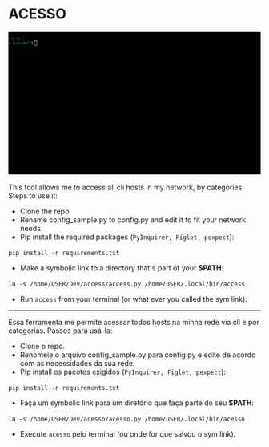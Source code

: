 # ACESSO

![exemplo](gif/acesso.gif)

This tool allows me to access all cli hosts in my network, by categories.
Steps to use it:

- Clone the repo.
- Rename config_sample.py to config.py and edit it to fit your network needs.
- Pip install the required packages (`PyInquirer, Figlet, pexpect`):

`pip install -r requirements.txt`
- Make a symbolic link to a directory that's part of your **$PATH**:

`ln -s /home/USER/Dev/access/access.py /home/USER/.local/bin/access`
- Run `access` from your terminal (or what ever you called the sym link).

---

Essa ferramenta me permite acessar todos hosts na minha rede via cli e por categorias.
Passos para usá-la:

- Clone o repo.
- Renomeie o arquivo config_sample.py para config.py e edite de acordo com as necessidades da sua rede.
- Pip install os pacotes exigidos (`PyInquirer, Figlet, pexpect`):

`pip install -r requirements.txt`
- Faça um symbolic link para um diretório que faça parte do seu **$PATH**:


`ln -s /home/USER/Dev/acesso/acesso.py /home/USER/.local/bin/acesso`
- Execute `acesso` pelo terminal (ou onde for que salvou o sym link).

